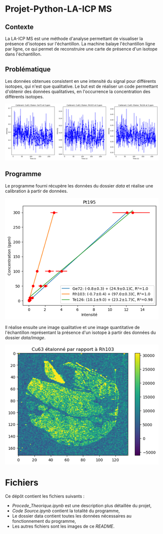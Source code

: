 # Projet-Python-LA-ICP MS

## Contexte

La LA-ICP MS est une méthode d'analyse permettant de visualiser la présence d'isotopes sur l'échantillon. La machine balaye l'échantillon ligne par ligne, ce qui permet de reconstruire une carte de présence d'un isotope dans l'échantillon. 

## Problématique 
Les données obtenues consistent en une intensité du signal pour différents isotopes, qui n'est que qualitative. Le but est de réaliser un code permettant d'obtenir des données qualitatives, en l'occurrence la concentration des différents isotopes.

![Spectre d'intensité en fonction du temps](https://github.com/ABeague/Projet-Python-LA-ICPMS/blob/main/Scatter_Intensity.png)

## Programme

Le programme fourni récupère les données du dossier *data* et réalise une calibration à partir de données.

![Exemple de courbe de calibration](https://github.com/ABeague/Projet-Python-LA-ICPMS/blob/main/Curve_Calibration.png)

Il réalise ensuite une image qualitative et une image quantitative de l'échantillon représentant la présence d'un isotope à partir des données du dossier *data/image*.

![Image quantitative](https://github.com/ABeague/Projet-Python-LA-ICPMS/blob/main/Imshow_Concentration.png)

# Fichiers

Ce dépôt contient les fichiers suivants :
- *Procede_Theorique.ipynb* est une description plus détaillée du projet,
- *Code Source.ipynb* contient la totalité du programme,
- Le dossier data contient toutes les données nécessaires au fonctionnement du programme,
- Les autres fichiers sont les images de ce *README*.
